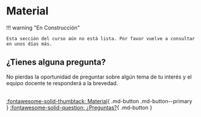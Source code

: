 # Material

!!! warning "En Construcción"

    Esta sección del curso aún no está lista. Por favor vuelve a consultar en unos días más.

## ¿Tienes alguna pregunta?

No pierdas la oportunidad de preguntar sobre algún tema de tu interés y el equipo docente te responderá a la brevedad.
<br>
<br>

[:fontawesome-solid-thumbtack: Material](material/index.md){ .md-button .md-button--primary } [:fontawesome-solid-question: ¿Preguntas?](questions/index.md){ .md-button }